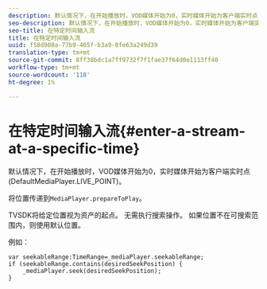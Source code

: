 ```yaml
---
description: 默认情况下，在开始播放时，VOD媒体开始为0，实时媒体开始为客户端实时点(DefaultMediaPlayer.LIVE_POINT)。
seo-description: 默认情况下，在开始播放时，VOD媒体开始为0，实时媒体开始为客户端实时点(DefaultMediaPlayer.LIVE_POINT)。
seo-title: 在特定时间输入流
title: 在特定时间输入流
uuid: f58d908a-77b9-465f-b3a9-8fe63a249d39
translation-type: tm+mt
source-git-commit: 8ff38bdc1a7ff9732f7f1fae37f64d0e1113ff40
workflow-type: tm+mt
source-wordcount: '118'
ht-degree: 1%

---
```



# 在特定时间输入流{#enter-a-stream-at-a-specific-time}

默认情况下，在开始播放时，VOD媒体开始为0，实时媒体开始为客户端实时点(DefaultMediaPlayer.LIVE_POINT)。

将位置传递到`MediaPlayer.prepareToPlay`。

TVSDK将给定位置视为资产的起点。 无需执行搜索操作。 如果位置不在可搜索范围内，则使用默认位置。

例如：

```
var seekableRange:TimeRange=_mediaPlayer.seekableRange; 
if (seekableRange.contains(desiredSeekPosition) { 
    _mediaPlayer.seek(desiredSeekPosition); 
}
```
